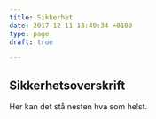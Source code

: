 ```yaml
---
title: Sikkerhet
date: 2017-12-11 13:40:34 +0100
type: page
draft: true

---
```

## Sikkerhetsoverskrift

Her kan det stå nesten hva som helst.